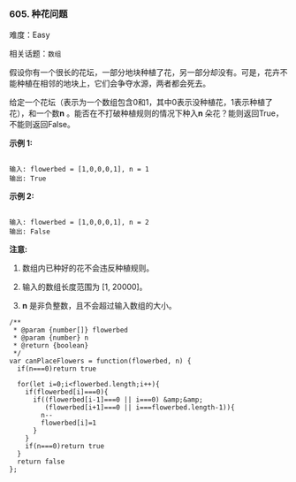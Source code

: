 ### 605. 种花问题

难度：Easy

相关话题：`数组`

假设你有一个很长的花坛，一部分地块种植了花，另一部分却没有。可是，花卉不能种植在相邻的地块上，它们会争夺水源，两者都会死去。



给定一个花坛（表示为一个数组包含0和1，其中0表示没种植花，1表示种植了花），和一个数**n** 。能否在不打破种植规则的情况下种入**n** 朵花？能则返回True，不能则返回False。



**示例 1:** 



```

输入: flowerbed = [1,0,0,0,1], n = 1
输出: True
```


**示例 2:** 



```

输入: flowerbed = [1,0,0,0,1], n = 2
输出: False
```


**注意:** 




1. 数组内已种好的花不会违反种植规则。

2. 输入的数组长度范围为 [1, 20000]。

3. **n**  是非负整数，且不会超过输入数组的大小。




```
/**
 * @param {number[]} flowerbed
 * @param {number} n
 * @return {boolean}
 */
var canPlaceFlowers = function(flowerbed, n) {
  if(n===0)return true

  for(let i=0;i<flowerbed.length;i++){
    if(flowerbed[i]===0){
      if((flowerbed[i-1]===0 || i===0) &amp;&amp;
         (flowerbed[i+1]===0 || i===flowerbed.length-1)){
        n--
        flowerbed[i]=1
      }
    }
    if(n===0)return true
  }
  return false
};
```

